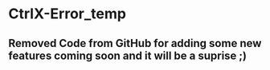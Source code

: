 # CtrlX-Error_temp

## Removed Code from GitHub for adding some new features coming soon and it will be a suprise ;)